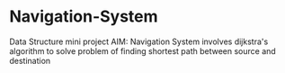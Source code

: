 # Navigation-System
Data Structure mini project 
AIM: Navigation System
involves dijkstra's algorithm to solve problem of finding shortest path between source and destination
